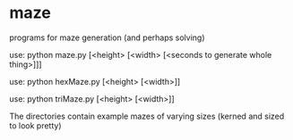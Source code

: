 # maze
programs for maze generation (and perhaps solving)

use: python maze.py [\<height\> [\<width\> [\<seconds to generate whole thing\>]]]

use: python hexMaze.py [\<height\> [\<width\>]]

use: python triMaze.py [\<height\> [\<width\>]]




The directories contain example mazes of varying sizes (kerned and sized to look pretty)

